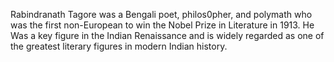 Rabindranath Tagore was a Bengali poet, philos0pher, and polymath who was the first non-European to win the Nobel Prize in Literature in 1913. He Was a key figure in the Indian Renaissance and is widely regarded as one of the greatest literary figures in modern Indian history.